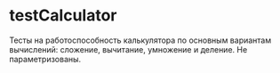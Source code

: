 # testCalculator
Тесты на работоспособность калькулятора по основным вариантам вычислений: сложение, вычитание, умножение и деление. Не параметризованы.
